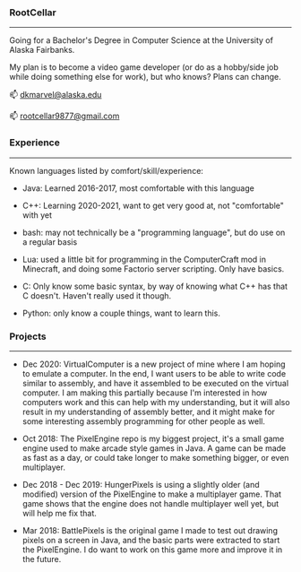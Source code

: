 ### RootCellar
---

Going for a Bachelor's Degree in Computer Science at the University of Alaska Fairbanks.

My plan is to become a video game developer (or do as a hobby/side job while doing something else for work), but who knows? Plans can change.

📫 dkmarvel@alaska.edu

📫 rootcellar9877@gmail.com

### Experience
---

Known languages listed by comfort/skill/experience:

- Java: Learned 2016-2017, most comfortable with this language

- C++: Learning 2020-2021, want to get very good at, not "comfortable" with yet

- bash: may not technically be a "programming language", but do use on a regular basis

- Lua: used a little bit for programming in the ComputerCraft mod in Minecraft, and doing some Factorio server scripting. Only have basics.

- C: Only know some basic syntax, by way of knowing what C++ has that C doesn't. Haven't really used it though.

- Python: only know a couple things, want to learn this.

### Projects
---

- Dec 2020: VirtualComputer is a new project of mine where I am hoping to emulate a computer. In the end, I want users to be able to write code similar to assembly, and
have it assembled to be executed on the virtual computer. I am making this partially because I'm interested in how computers work and this can help with
my understanding, but it will also result in my understanding of assembly better, and it might make for some interesting assembly programming for other people as well.

- Oct 2018: The PixelEngine repo is my biggest project, it's a small game engine used to make arcade style games in Java.
A game can be made as fast as a day, or could take longer to make something bigger, or even multiplayer.

- Dec 2018 - Dec 2019: HungerPixels is using a slightly older (and modified) version of the PixelEngine to make a multiplayer game.
That game shows that the engine does not handle multiplayer well yet, but will help me fix that.

- Mar 2018: BattlePixels is the original game I made to test out drawing pixels on a screen in Java, and the basic parts were extracted to start the PixelEngine.
I do want to work on this game more and improve it in the future.

<!--
**RootCellar/RootCellar** is a ✨ _special_ ✨ repository because its `README.md` (this file) appears on your GitHub profile.

Here are some ideas to get you started:

- 🔭 I’m currently working on ...
- 🌱 I’m currently learning ...
- 👯 I’m looking to collaborate on ...
- 🤔 I’m looking for help with ...
- 💬 Ask me about ...
- 📫 How to reach me: ...
- 😄 Pronouns: ...
- ⚡ Fun fact: ...
-->
